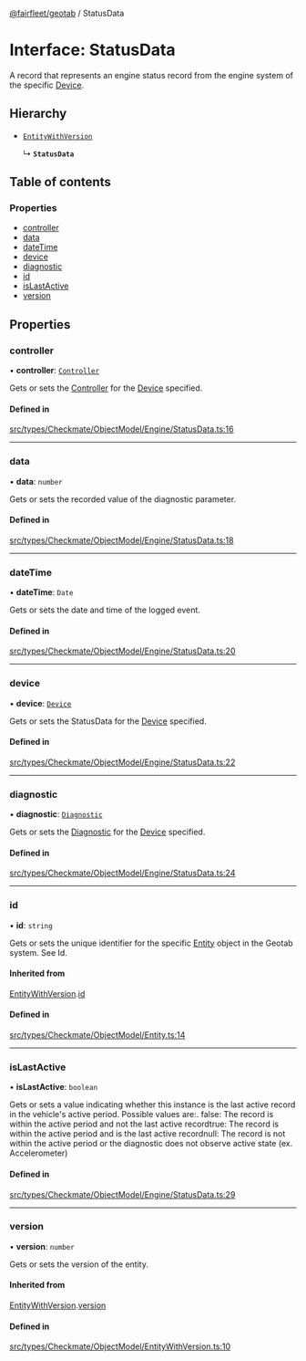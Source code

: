 [@fairfleet/geotab](../README.md) / StatusData

# Interface: StatusData

A record that represents an engine status record from the
 engine system of the specific [Device](Device.md).

## Hierarchy

- [`EntityWithVersion`](EntityWithVersion.md)

  ↳ **`StatusData`**

## Table of contents

### Properties

- [controller](StatusData.md#controller)
- [data](StatusData.md#data)
- [dateTime](StatusData.md#datetime)
- [device](StatusData.md#device)
- [diagnostic](StatusData.md#diagnostic)
- [id](StatusData.md#id)
- [isLastActive](StatusData.md#islastactive)
- [version](StatusData.md#version)

## Properties

### controller

• **controller**: [`Controller`](Controller.md)

Gets or sets the [Controller](Controller.md) for the [Device](Device.md) specified.

#### Defined in

[src/types/Checkmate/ObjectModel/Engine/StatusData.ts:16](https://github.com/fairfleet/geotab/blob/ff38bfc/src/types/Checkmate/ObjectModel/Engine/StatusData.ts#L16)

___

### data

• **data**: `number`

Gets or sets the recorded value of the diagnostic parameter.

#### Defined in

[src/types/Checkmate/ObjectModel/Engine/StatusData.ts:18](https://github.com/fairfleet/geotab/blob/ff38bfc/src/types/Checkmate/ObjectModel/Engine/StatusData.ts#L18)

___

### dateTime

• **dateTime**: `Date`

Gets or sets the date and time of the logged event.

#### Defined in

[src/types/Checkmate/ObjectModel/Engine/StatusData.ts:20](https://github.com/fairfleet/geotab/blob/ff38bfc/src/types/Checkmate/ObjectModel/Engine/StatusData.ts#L20)

___

### device

• **device**: [`Device`](Device.md)

Gets or sets the StatusData for the [Device](Device.md) specified.

#### Defined in

[src/types/Checkmate/ObjectModel/Engine/StatusData.ts:22](https://github.com/fairfleet/geotab/blob/ff38bfc/src/types/Checkmate/ObjectModel/Engine/StatusData.ts#L22)

___

### diagnostic

• **diagnostic**: [`Diagnostic`](Diagnostic.md)

Gets or sets the [Diagnostic](Diagnostic.md) for the [Device](Device.md) specified.

#### Defined in

[src/types/Checkmate/ObjectModel/Engine/StatusData.ts:24](https://github.com/fairfleet/geotab/blob/ff38bfc/src/types/Checkmate/ObjectModel/Engine/StatusData.ts#L24)

___

### id

• **id**: `string`

Gets or sets the unique identifier for the specific [Entity](Entity.md) object in the Geotab system. See Id.

#### Inherited from

[EntityWithVersion](EntityWithVersion.md).[id](EntityWithVersion.md#id)

#### Defined in

[src/types/Checkmate/ObjectModel/Entity.ts:14](https://github.com/fairfleet/geotab/blob/ff38bfc/src/types/Checkmate/ObjectModel/Entity.ts#L14)

___

### isLastActive

• **isLastActive**: `boolean`

Gets or sets a value indicating whether this instance is the last active record in the vehicle's active period. Possible values are:.
 <list type="bullet"><item><description>false: The record is within the active period and not the last active record</description></item><item><description>true: The record is within the active period and is the last active record</description></item><item><description>null: The record is not within the active period or the diagnostic does not observe active state (ex. Accelerometer)</description></item></list>

#### Defined in

[src/types/Checkmate/ObjectModel/Engine/StatusData.ts:29](https://github.com/fairfleet/geotab/blob/ff38bfc/src/types/Checkmate/ObjectModel/Engine/StatusData.ts#L29)

___

### version

• **version**: `number`

Gets or sets the version of the entity.

#### Inherited from

[EntityWithVersion](EntityWithVersion.md).[version](EntityWithVersion.md#version)

#### Defined in

[src/types/Checkmate/ObjectModel/EntityWithVersion.ts:10](https://github.com/fairfleet/geotab/blob/ff38bfc/src/types/Checkmate/ObjectModel/EntityWithVersion.ts#L10)
